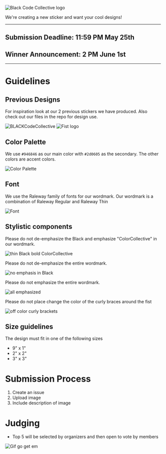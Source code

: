 ![Black Code Collective logo](https://docs.google.com/drawings/d/e/2PACX-1vTyK6oQqCI_cDbKdNgC3R_3lBNuq-N57kQeWKdZza0OxahtqWwJYEWONRPBZTHR-1giYgfq3VWpHIVr/pub?w=947&h=315)

We're creating a new sticker and want your cool designs!


---
## Submission Deadline: 11:59 PM May 25th 
## Winner Announcement: 2 PM June 1st
---
# Guidelines
## Previous Designs

For inspiration look at our 2 previous stickers we have produced.
Also check out our files in the repo for design use.

![BLACKCodeCollective](https://artisan-production.s3.amazonaws.com/artwork_revisions/848366/original_2x/1132984.png?response-content-disposition=attachment%3B%20filename%3D1132984.png&X-Amz-Algorithm=AWS4-HMAC-SHA256&X-Amz-Credential=AKIAJMQBUIKCJ7VZ47BA%2F20180425%2Fus-east-1%2Fs3%2Faws4_request&X-Amz-Date=20180425T165325Z&X-Amz-Expires=900&X-Amz-SignedHeaders=host&X-Amz-Signature=768b387f72acd7948bda782cd8302cea5c7f9fd02519ac896ad23a4010c49d0f)
![Fist logo](https://artisan-production.s3.amazonaws.com/artwork_revisions/646128/original_2x/971987.png?response-content-disposition=attachment%3B%20filename%3D971987.png&X-Amz-Algorithm=AWS4-HMAC-SHA256&X-Amz-Credential=AKIAJMQBUIKCJ7VZ47BA%2F20180425%2Fus-east-1%2Fs3%2Faws4_request&X-Amz-Date=20180425T165348Z&X-Amz-Expires=900&X-Amz-SignedHeaders=host&X-Amz-Signature=05898d7b4911628b9be6cf7f15b75a7e0b92c6be587982f1997cf739eb90a832)
## Color Palette

We use `#946846` as our main color with `#2d0605` as the secondary. The other colors are accent colors.

![Color Palette](https://coolors.co/export/png/dccca3-979b8d-2d0605-fbf5f3-946846)
## Font

We use the Raleway family of fonts for our wordmark. Our wordmark is a combination of Raleway Regular and Raleway Thin 

![Font](https://s-media-cache-ak0.pinimg.com/originals/7d/6b/25/7d6b2544b99b6f5def788695b1b45a68.gif)
## Stylistic components

Please do not de-emphasize the Black and emphasize "ColorCollective" in our wordmark.

![thin Black bold ColorCollective](https://docs.google.com/drawings/d/e/2PACX-1vT70CDYTc-e8rMv7pW21InmucxvaoOWvbqSBQabDuV6F75e7_2ae-oGDvuWPEdT6tH39JsPtRqp066s/pub?w=962&h=316)

Please do not de-emphasize the entire wordmark.

![no emphasis in Black](https://docs.google.com/drawings/d/e/2PACX-1vTmpMOBRBNIzlQtt-jECcYcYLwtPDoIRzN7MWhMqWXgzjI6ZK6kTzxTBAU89QAWMhq_x8tX25iWV4v0/pub?w=965&h=316)

Please do not emphasize the entire wordmark.

![all emphasized](https://docs.google.com/drawings/d/e/2PACX-1vQizeSTclH8Rku4H_01jhRoXDPXr-hkr7OGzvDH18V55L3IMUtCB9fttCmmtXjYoAFNgHHj8TTwA0_V/pub?w=963&h=318)

Please do not place change the color of the curly braces around the fist

![off color curly brackets](https://docs.google.com/drawings/d/e/2PACX-1vRsMU4bbTbEkkwgNfEX0LprXyiL3zqIjDGCqh3ZoS6cE_dEwpShOj4y7hvqG9zroXuemnFJacW6KpVO/pub?w=939&h=265)

## Size guidelines

The design must fit in one of the following sizes
- 9" x 1"
- 2" x 2"
- 3" x 3"

# Submission Process
 1. Create an issue
 2. Upload image
 3. Include description of image
# Judging
- Top 5 will be selected by organizers and then open to vote by members

![Gif go get em](https://media.giphy.com/media/l3mZslQwX1rJjOZZ6/source.gif)
